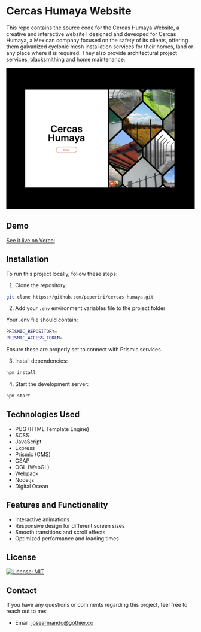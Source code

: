 # Cercas Humaya Website

This repo contains the source code for the Cercas Humaya Website, a creative and interactive website I designed and deveoped for Cercas Humaya, a Mexican company focused on the safety of its clients, offering them galvanized cyclonic mesh installation services for their homes, land or any place where it is required. They also provide architectural project services, blacksmithing and home maintenance.

[![Website Preview](cercas-screens.gif)](https://www.cercashumaya.com/)

## Demo

[See it live on Vercel](https://www.cercashumaya.com/)

## Installation

To run this project locally, follow these steps:

1. Clone the repository: 

```sh
git clone https://github.com/peperini/cercas-humaya.git
```

2. Add your `.env` environment variables file to the project folder

Your .env file should contain:

```sh
PRISMIC_REPOSITORY=
PRISMIC_ACCESS_TOKEN=
```

Ensure these are properly set to connect with Prismic services.

3. Install dependencies:

```sh
npm install
```

4. Start the development server:

```sh
npm start
```

## Technologies Used

- PUG (HTML Template Engine)
- SCSS
- JavaScript
- Express
- Prismic (CMS)
- GSAP
- OGL (WebGL)
- Webpack
- Node.js
- Digital Ocean

## Features and Functionality

- Interactive animations
- Responsive design for different screen sizes
- Smooth transitions and scroll effects
- Optimized performance and loading times

## License

[![License: MIT](https://img.shields.io/badge/License-MIT-yellow.svg)](https://opensource.org/licenses/MIT)

## Contact

If you have any questions or comments regarding this project, feel free to reach out to me:

- Email: josearmando@gothier.co
